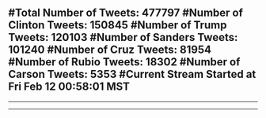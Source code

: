 #Total Number of Tweets: 477797 
#Number of Clinton Tweets: 150845
#Number of Trump Tweets: 120103
#Number of Sanders Tweets: 101240
#Number of Cruz Tweets: 81954
#Number of Rubio Tweets: 18302
#Number of Carson Tweets: 5353
#Current Stream Started at Fri Feb 12 00:58:01 MST
---
---
---
